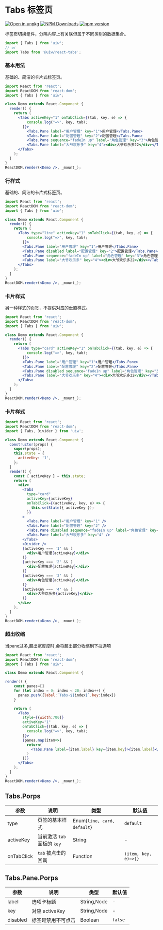 Tabs 标签页
===

[![Open in unpkg](https://img.shields.io/badge/Open%20in-unpkg-blue)](https://uiwjs.github.io/npm-unpkg/#/pkg/@uiw/react-tabs/file/README.md)
[![NPM Downloads](https://img.shields.io/npm/dm/@uiw/react-tabs.svg?style=flat)](https://www.npmjs.com/package/@uiw/react-tabs)
[![npm version](https://img.shields.io/npm/v/@uiw/react-tabs.svg?label=@uiw/react-tabs)](https://npmjs.com/@uiw/react-tabs)

标签页切换组件，分隔内容上有关联但属于不同类别的数据集合。

```jsx
import { Tabs } from 'uiw';
// or
import Tabs from '@uiw/react-tabs';
```

### 基本用法

基础的、简洁的卡片式标签页。

<!--rehype:bgWhite=true&codeSandbox=true&codePen=true-->
```jsx
import React from 'react';
import ReactDOM from 'react-dom';
import { Tabs } from 'uiw';

class Demo extends React.Component {
  render() {
    return (
      <Tabs activeKey="1" onTabClick={(tab, key, e) => {
          console.log("=>", key, tab);
        }}>
          <Tabs.Pane label="用户管理" key="1">用户管理</Tabs.Pane>
          <Tabs.Pane label="配置管理" key="2">配置管理</Tabs.Pane>
          <Tabs.Pane sequence="fadeIn up" label="角色管理" key="3">角色管理</Tabs.Pane>
          <Tabs.Pane label="大爷欢乐多" key="4"><div>大爷欢乐多22</div></Tabs.Pane>
      </Tabs>
    );
  }
}
ReactDOM.render(<Demo />, _mount_);
```

### 行样式

基础的、简洁的卡片式标签页。

<!--rehype:bgWhite=true&codeSandbox=true&codePen=true-->
```jsx
import React from 'react';
import ReactDOM from 'react-dom';
import { Tabs } from 'uiw';

class Demo extends React.Component {
  render() {
    return (
      <Tabs type="line" activeKey="1" onTabClick={(tab, key, e) => {
          console.log("=>", key, tab);
        }}>
        <Tabs.Pane label="用户管理" key="1">用户管理</Tabs.Pane>
        <Tabs.Pane disabled label="配置管理" key="2">配置管理</Tabs.Pane>
        <Tabs.Pane sequence="fadeIn up" label="角色管理" key="3">角色管理</Tabs.Pane>
        <Tabs.Pane label="大爷欢乐多" key="4"><div>大爷欢乐多22</div></Tabs.Pane>
      </Tabs>
    );
  }
}
ReactDOM.render(<Demo />, _mount_);
```

### 卡片样式

另一种样式的页签，不提供对应的垂直样式。

<!--rehype:bgWhite=true&codeSandbox=true&codePen=true-->
```jsx
import React from 'react';
import ReactDOM from 'react-dom';
import { Tabs } from 'uiw';

class Demo extends React.Component {
  render() {
    return (
      <Tabs type="card" activeKey="1" onTabClick={(tab, key, e) => {
          console.log("=>", key, tab);
        }}>
        <Tabs.Pane label="用户管理" key="1">用户管理</Tabs.Pane>
        <Tabs.Pane label="配置管理" key="2">配置管理</Tabs.Pane>
        <Tabs.Pane disabled sequence="fadeIn up" label="角色管理" key="3">角色管理</Tabs.Pane>
        <Tabs.Pane label="大爷欢乐多" key="4"><div>大爷欢乐多22</div></Tabs.Pane>
      </Tabs>
    );
  }
}
ReactDOM.render(<Demo />, _mount_);
```


### 卡片样式

<!--rehype:bgWhite=true&codeSandbox=true&codePen=true-->
```jsx
import React from 'react';
import ReactDOM from 'react-dom';
import { Tabs, Divider } from 'uiw';

class Demo extends React.Component {
  constructor(props) {
    super(props);
    this.state = {
      activeKey: '1',
    };
  }
  render() {
    const { activeKey } = this.state;
    return (
      <div>
        <Tabs
          type="card"
          activeKey={activeKey}
          onTabClick={(activeKey, key, e) => {
            this.setState({ activeKey });
          }}
        >
          <Tabs.Pane label="用户管理" key="1" />
          <Tabs.Pane label="配置管理" key="2" />
          <Tabs.Pane disabled sequence="fadeIn up" label="角色管理" key="3" />
          <Tabs.Pane label="大爷欢乐多" key="4" />
        </Tabs>
        <Divider />
        {activeKey === '1' && (
          <div>用户管理{activeKey}</div>
        )}
        {activeKey === '2' && (
          <div>配置管理{activeKey}</div>
        )}
        {activeKey === '3' && (
          <div>角色管理{activeKey}</div>
        )}
        {activeKey === '4' && (
          <div>大爷欢乐多{activeKey}</div>
        )}
      </div>
    );
  }
}
ReactDOM.render(<Demo />, _mount_);
```

### 超出收缩

当pane过多,超出宽度度时,会将超出部分收缩到下拉选项

<!--rehype:bgWhite=true&codeSandbox=true&codePen=true-->
```jsx
import React from 'react';
import ReactDOM from 'react-dom';
import { Tabs } from 'uiw';

class Demo extends React.Component {

render() {
    const panes=[]
    for (let index = 0; index < 20; index++) {
      panes.push({label:`Tabs-${index}`,key:index})
    }

    return (
      <Tabs
        style={{width:700}}
        activeKey="1"
        onTabClick={(tab, key, e) => {
          console.log("=>", key, tab);
        }}>
        {panes.map(item=>{
          return(
            <Tabs.Pane label={item.label} key={item.key}>{item.label}</Tabs.Pane>
          )
        })}
      </Tabs>
    );
  }
}
ReactDOM.render(<Demo />, _mount_);
```


## Tabs.Porps

| 参数 | 说明 | 类型 | 默认值 |
|------ |-------- |---------- |-------- |
| type | 页签的基本样式 | Enum{`line`、`card`、`default`} | `default` |
| activeKey | 当前激活 `tab` 面板的 `key` | String | - |
| onTabClick | `tab` 被点击的回调 | Function | `(item, key, e)=>{}` |

## Tabs.Pane.Porps

| 参数 | 说明 | 类型 | 默认值 |
|------ |-------- |---------- |-------- |
| label | 选项卡标题 | String,Node | - |
| key | 对应 activeKey | String,Node | - |
| disabled | 标签是禁用不可点击 | Boolean | `false` |
